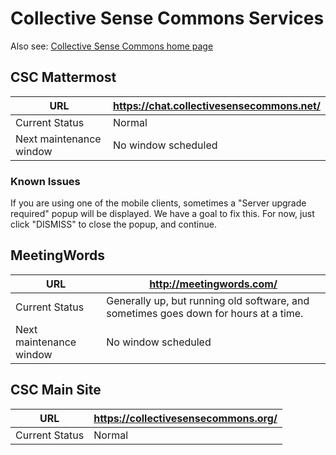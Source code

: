 # Collective Sense Commons Services

Also see: [Collective Sense Commons home page](https://collectivesensecommons.org/)

## CSC Mattermost

| URL                     | https://chat.collectivesensecommons.net/ |
| ----------------------- | ---------------------------------------- |
| Current Status          | Normal                                   |
| Next maintenance window | No window scheduled                      |

### Known Issues

If you are using one of the mobile clients, sometimes a "Server upgrade required" popup will be displayed.  We have a goal to fix this. For now, just click "DISMISS" to close the popup, and continue.

## MeetingWords

| URL                     | http://meetingwords.com/ |
| ----------------------- | ------------------------ |
| Current Status          | Generally up, but running old software, and sometimes goes down for hours at a time. |
| Next maintenance window | No window scheduled |

## CSC Main Site

| URL                     | https://collectivesensecommons.org/ |
| ----------------------- | ----------------------------------- |
| Current Status          | Normal                              |
